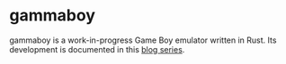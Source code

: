 # gammaboy

gammaboy is a work-in-progress Game Boy emulator written in Rust. Its development is documented in this [blog series](https://gammpei.github.io/blog/series/how-to-write-a-game-boy-emulator.html).